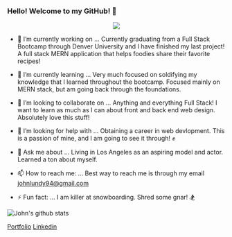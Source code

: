 ### Hello! Welcome to my GitHub! 👋

<p align="center">
  <img src="https://external-content.duckduckgo.com/iu/?u=http%3A%2F%2Fwww.stevegarufi.com%2Fcoloradopictures5.jpg&f=1&nofb=1"  />
</p>

- 🔭 I’m currently working on ...
  Currently graduating from a Full Stack Bootcamp through Denver University and I have finished my last project! A full stack MERN application that helps foodies share their 
favorite recipes!

- 🌱 I’m currently learning ...
  Very much focused on soldifying my knowledge that I learned throughout the bootcamp. Focused mainly on MERN stack, but am going back through the foundations.

- 👯 I’m looking to collaborate on ...
  Anything and everything Full Stack! I want to learn as much as I can about front and back end web design. Absolutely love this stuff!

- 🤔 I’m looking for help with ...
  Obtaining a career in web devlopment. This is a passion of mine, and I am going to see it through! ✊

- 💬 Ask me about ...
  Living in Los Angeles as an aspiring model and actor. Learned a ton about myself.

- 📫 How to reach me: ...
  Best way to reach me is through my email [johnlundy94@gmail.com](johnlundy94@gmail.com)

- ⚡ Fun fact: ...
  I am killer at snowboarding. Shred some gnar! 🏂

![John's github stats](https://github-readme-stats.vercel.app/api?username=johnlundy94&bg_color=071A2C&icon_color=4194FD&show_icons=true&count_private=true&theme=tokyonight&line_height=27&text_color=FFFFFF&show_icons=true&hide=stars,issues)

[Portfolio](https://eager-tesla-872bba.netlify.app/)
[Linkedin](www.linkedin.com/in/john-c-lundy)

